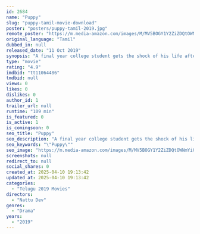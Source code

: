 ```yaml
---
id: 2684
name: "Puppy"
slug: "puppy-tamil-movie-download"
poster: "posters/puppy-tamil-2019.jpg"
remote_poster: "https://m.media-amazon.com/images/M/MV5BOGY1Y2ZiZDQtOWNmYi00OWEwLWIzMDUtNTkwYTcxNjkxNDk1XkEyXkFqcGdeQXVyMzYxOTQ3MDg@._V1_SX300.jpg"
original_language: "Tamil"
dubbed_in: null
released_date: "11 Oct 2019"
synopsis: "A final year college student gets the shock of his life after knowing that he's gonna become a father as his girlfriend shows positive pregnancy test result. How is he going to face his parents?"
type: "movie"
rating: "4.9"
imdbid: "tt11064486"
tmdbid: null
views: 0
likes: 0
dislikes: 0
author_id: 1
trailer_url: null
runtime: "109 min"
is_featured: 0
is_active: 1
is_comingsoon: 0
seo_title: "Puppy"
seo_description: "A final year college student gets the shock of his life after knowing that he's gonna become a father as his girlfriend shows positive pregnancy test result. How is he going to face his parents?"
seo_keywords: "\"Puppy\""
seo_image: "https://m.media-amazon.com/images/M/MV5BOGY1Y2ZiZDQtOWNmYi00OWEwLWIzMDUtNTkwYTcxNjkxNDk1XkEyXkFqcGdeQXVyMzYxOTQ3MDg@._V1_SX300.jpg"
screenshots: null
redirect_to: null
social_shares: 0
created_at: 2025-04-10 19:13:42
updated_at: 2025-04-10 19:13:42
categories:
  - "Telugu 2019 Movies"
directors:
  - "Nattu Dev"
genres:
  - "Drama"
years:
  - "2019"
---
```

